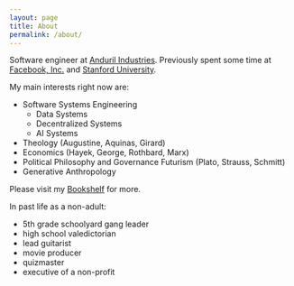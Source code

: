 ```yaml
---
layout: page
title: About
permalink: /about/
---
```


Software engineer at [Anduril Industries](http://anduril.com/). Previously spent some time at [Facebook, Inc.](https://www.facebook.com/) and [Stanford University](http://stanford.com/).

My main interests right now are:
- Software Systems Engineering
    - Data Systems
    - Decentralized Systems
    - AI Systems
- Theology (Augustine, Aquinas, Girard)
- Economics (Hayek, George, Rothbard, Marx)
- Political Philosophy and Governance Futurism (Plato, Strauss, Schmitt)
- Generative Anthropology

Please visit my [Bookshelf](https://bookshelf.website/abhay/mixes/dvadl/Bookshelf) for more.

In past life as a non-adult:
- 5th grade schoolyard gang leader
- high school valedictorian
- lead guitarist
- movie producer
- quizmaster
- executive of a non-profit